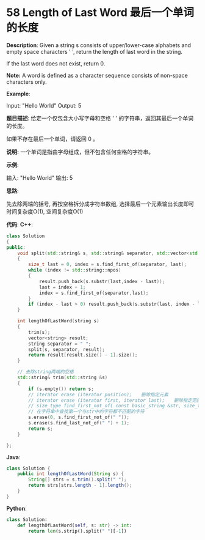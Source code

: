 # 58 Length of Last Word 最后一个单词的长度

__Description__:
Given a string s consists of upper/lower-case alphabets and empty space characters ' ', return the length of last word in the string.

If the last word does not exist, return 0.

__Note:__
A word is defined as a character sequence consists of non-space characters only.

__Example__:

Input: "Hello World"
Output: 5

__题目描述__:
给定一个仅包含大小写字母和空格 ' ' 的字符串，返回其最后一个单词的长度。

如果不存在最后一个单词，请返回 0 。

__说明:__
一个单词是指由字母组成，但不包含任何空格的字符串。

__示例__:

输入: "Hello World"
输出: 5

__思路__:

先去除两端的括号, 再按空格拆分成字符串数组, 选择最后一个元素输出长度即可
时间复杂度O(1), 空间复杂度O(1)

__代码__:
__C++__:

```C++
class Solution 
{
public:
    void split(std::string& s, std::string& separator, std::vector<std::string>& result) 
    {
        size_t last = 0, index = s.find_first_of(separator, last);
        while (index != std::string::npos) 
        {
            result.push_back(s.substr(last,index - last));
            last = index + 1;
            index = s.find_first_of(separator,last);
        }
        if (index - last > 0) result.push_back(s.substr(last, index - last));
    }

    int lengthOfLastWord(string s) 
    {
        trim(s);
        vector<string> result;
        string separator = " ";
        split(s, separator, result);
        return result[result.size() - 1].size();
    }

    // 去除string两端的空格
    std::string& trim(std::string &s) 
    {
        if (s.empty()) return s;
        // iterator erase (iterator position);　　删除指定元素
        // iterator erase (iterator first, iterator last);　　删除指定范围内的元素
        // size_type find_first_not_of( const basic_string &str, size_type index = 0 );
        // 在字符串中查找第一个与str中的字符都不匹配的字符
        s.erase(0, s.find_first_not_of(" "));
        s.erase(s.find_last_not_of(" ") + 1);
        return s;
    }

};
```

__Java__:

```Java
class Solution {
    public int lengthOfLastWord(String s) {
        String[] strs = s.trim().split(" ");
        return strs[strs.length - 1].length();
    }
}
```

__Python__:

```Python
class Solution:
    def lengthOfLastWord(self, s: str) -> int:
        return len(s.strip().split(" ")[-1])
```
